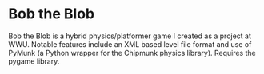 # Bob the Blob
Bob the Blob is a hybrid physics/platformer game I created as a project at WWU. Notable features include an XML based level file format and use of PyMunk (a Python wrapper for the Chipmunk physics library). Requires the pygame library.
